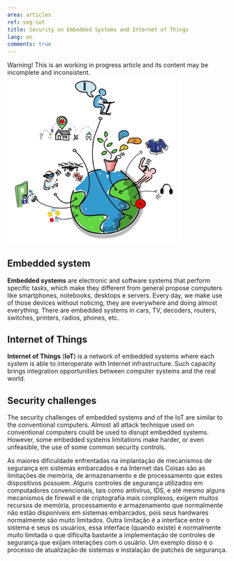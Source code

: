 ```yaml
---
area: articles
ref: seg-iot
title: Security on Embedded Systems and Internet of Things
lang: en
comments: true
---
```


<div class="alert">Warning! This is an working in progress article and its content may be incomplete and inconsistent.</div>

<img src="/img/iot.jpg" style="width: 400px" />

## Embedded system

**Embedded systems** are electronic and software systems that perform specific tasks, which make they different from general propose computers like smartphones, notebooks, desktops e servers. Every day, we make use of those devices without noticing, they are everywhere and doing almost everything. There are embedded systems in cars, TV, decoders, routers, switches, printers, radios, phones, etc.

## Internet of Things 

**Internet of Things** (**IoT**) is a network of embedded systems where each system is able to interoperate with Internet infrastructure. Such capacity brings integration opportunities between computer systems and the real world.

## Security challenges

The security challenges of embedded systems and of the IoT are similar to the conventional computers. Almost all attack technique used on conventional computers could be used to disrupt embedded systems. However, some embedded systems limitations make harder, or even unfeasible, the use of some common security controls.

As maiores dificuldade enfrentadas na implantação de mecanismos de segurança em sistemas embarcados e na Internet das Coisas são as limitações de memória, de armazenamento e de processamento que estes dispositivos possuem. Alguns controles de segurança utilizados em computadores convencionais, tais como antivírus, IDS, e até mesmo alguns mecanismos de firewall e de criptografia mais complexos, exigem muitos recursos de memória, processamento e armazenamento que normalmente não estão disponíveis em sistemas embarcados, pois seus hardwares normalmente são muito limitados. Outra limitação é a interface entre o sistema e seus os usuários, essa interface (quando existe) é normalmente muito limitada o que dificulta bastante a implementação de controles de segurança que exijam interações com o usuário. Um exemplo disso é o processo de atualização de sistemas e instalação de patches de segurança.
